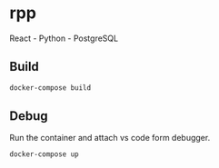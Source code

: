 # rpp
React - Python - PostgreSQL


## Build
```sh
docker-compose build
```

## Debug
Run the container and attach vs code form debugger.
```sh
docker-compose up
```
